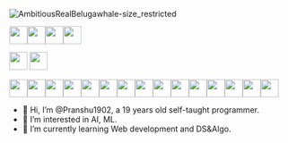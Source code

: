 ![AmbitiousRealBelugawhale-size_restricted](https://user-images.githubusercontent.com/70687348/170268953-efe79c93-de2a-4d88-986b-d8a20edcecad.gif)


<link rel="stylesheet" href="https://cdn.jsdelivr.net/gh/devicons/devicon@v2.15.1/devicon.min.css">          

<div style="display:inline-table">
<img height="32" width="32" src="https://cdn.jsdelivr.net/npm/simple-icons@v6/icons/twitter.svg" />

<img width="32" height="32" src="https://cdn.jsdelivr.net/gh/devicons/devicon/icons/django/django-plain.svg" />

<img width="32" height="32" src="https://cdn.jsdelivr.net/gh/devicons/devicon/icons/firefox/firefox-original.svg" />

<img width="32" height="32" src="https://cdn.jsdelivr.net/gh/devicons/devicon/icons/git/git-original.svg" />

<i class="devicon-github-original"><img width="32" height="32" src="https://cdn.jsdelivr.net/gh/devicons/devicon/icons/github/github-original.svg" />
</i>
<img width="32" height="32" src="https://cdn.jsdelivr.net/gh/devicons/devicon/icons/google/google-original.svg" />

<img width="32" height="32" src="https://cdn.jsdelivr.net/gh/devicons/devicon/icons/html5/html5-original.svg" />

<img width="32" height="32" src="https://cdn.jsdelivr.net/gh/devicons/devicon/icons/javascript/javascript-original.svg" />

<img width="32" height="32" src="https://cdn.jsdelivr.net/gh/devicons/devicon/icons/java/java-original-wordmark.svg" />

<img width="32" height="32" src="https://cdn.jsdelivr.net/gh/devicons/devicon/icons/linux/linux-original.svg" />

<img width="32" height="32" src="https://cdn.jsdelivr.net/gh/devicons/devicon/icons/nodejs/nodejs-plain-wordmark.svg" />

<img width="32" height="32" src="https://cdn.jsdelivr.net/gh/devicons/devicon/icons/npm/npm-original-wordmark.svg" />

<img width="32" height="32" src="https://cdn.jsdelivr.net/gh/devicons/devicon/icons/python/python-original.svg" />

<img width="32" height="32" src="https://cdn.jsdelivr.net/gh/devicons/devicon/icons/react/react-original.svg" />

<img width="32" height="32" src="https://cdn.jsdelivr.net/gh/devicons/devicon/icons/slack/slack-original.svg" />

<img width="32" height="32" src="https://cdn.jsdelivr.net/gh/devicons/devicon/icons/twitter/twitter-original.svg" />

<img width="32" height="32" src="https://cdn.jsdelivr.net/gh/devicons/devicon/icons/typescript/typescript-original.svg" />

<img width="32" height="32" src="https://cdn.jsdelivr.net/gh/devicons/devicon/icons/ubuntu/ubuntu-plain.svg" />

<img width="32" height="32" src="https://cdn.jsdelivr.net/gh/devicons/devicon/icons/vscode/vscode-original.svg" />

<img width="32" height="32" src="https://cdn.jsdelivr.net/gh/devicons/devicon/icons/bash/bash-original.svg" />

<img width="32" height="32" src="https://cdn.jsdelivr.net/gh/devicons/devicon/icons/linkedin/linkedin-original.svg" />          
</div>

- 👋 Hi, I’m @Pranshu1902, a 19 years old self-taught programmer.
- 👀 I’m interested in AI, ML.
- 🌱 I’m currently learning Web development and DS&Algo.
